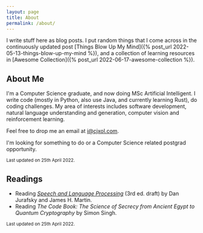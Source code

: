 ```yaml
---
layout: page
title: About
permalink: /about/
---
```


I write stuff here as blog posts. I put random things that I come across in the continuously updated post [Things Blow Up My Mind]({% post_url 2022-05-13-things-blow-up-my-mind %}), and a collection of learning resources in [Awesome Collection]({% post_url 2022-06-17-awesome-collection %}).

## About Me

I'm a Computer Science graduate, and now doing MSc Artificial Intelligent. I write code (mostly in Python, also use Java, and currently learning Rust), do coding challenges. My area of interests includes software development, natural language understanding and generation, computer vision and reinforcement learning.

Feel free to drop me an email at <i@cjxol.com>.

I'm looking for something to do or a Computer Science related postgrad opportunity.

<small>Last updated on 25th April 2022.</small>

## Readings

- Reading [*Speech and Language Processing*](https://web.stanford.edu/~jurafsky/slp3/) (3rd ed. draft) by Dan Jurafsky and James H. Martin.
- Reading *The Code Book: The Science of Secrecy from Ancient Egypt to Quantum Cryptography* by Simon Singh.

<small>Last updated on 25th April 2022.</small>
